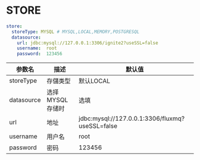 # STORE
```yaml
store:
  storeType: MYSQL # MYSQL,LOCAL,MEMORY,POSTGRESQL
  datasource:
    url: jdbc:mysql://127.0.0.1:3306/ignite2?useSSL=false
    username:  root
    password:  123456
```
<div class="table-2">

| 参数名      | 描述         | 默认值                                             |
|----------|------------|-------------------------------------------------|
| storeType    | 存儲类型       | 默认LOCAL                                         |
| datasource | 选择MYSQL存储时 | 选填                                              |
| url | 地址         | jdbc:mysql://127.0.0.1:3306/fluxmq?useSSL=false |
| username | 用户名        | root                                            |
| password | 密码         | 123456                                          |

<div class="table-2">